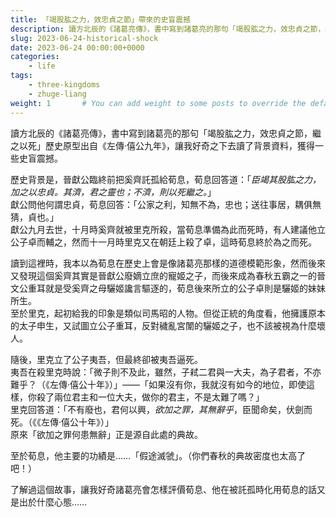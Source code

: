 ```yaml
---
title: 「竭股肱之力，效忠貞之節」帶來的史盲震撼
description: 讀方北辰的《諸葛亮傳》，書中寫到諸葛亮的那句「竭股肱之力，效忠貞之節，繼之以死」歷史原型出自《左傳·僖公九年》，讓我好奇之下去讀了背景資料。
slug: 2023-06-24-historical-shock
date: 2023-06-24 00:00:00+0000
categories:
    - life
tags:
    - three-kingdoms
    - zhuge-liang
weight: 1       # You can add weight to some posts to override the default sorting (date descending)
---
```

讀方北辰的《諸葛亮傳》，書中寫到諸葛亮的那句「竭股肱之力，效忠貞之節，繼之以死」歷史原型出自《左傳·僖公九年》，讓我好奇之下去讀了背景資料，獲得一些史盲震撼。

歷史背景是，晉獻公臨終前把奚齊託孤給荀息，荀息回答道：「*臣竭其股肱之力，加之以忠貞。其濟，君之靈也；不濟，則以死繼之。*」  
獻公問他何謂忠貞，荀息回答：「公家之利，知無不為，忠也；送往事居，耦俱無猜，貞也。」  
獻公九月去世，十月時奚齊就被里克所殺，當荀息準備為此而死時，有人建議他立公子卓而輔之，然而十一月時里克又在朝廷上殺了卓，這時荀息終於為之而死。

讀到這裡時，我本以為荀息在歷史上會是像諸葛亮那樣的道德模範形象，然而後來又發現這個奚齊其實是晉獻公廢嫡立庶的寵姬之子，而後來成為春秋五霸之一的晉文公重耳就是受奚齊之母驪姬讒言驅逐的，荀息後來所立的公子卓則是驪姬的妹妹所生。    
至於里克，起初給我的印象是類似司馬昭的人物。但從正統的角度看，他擁護原本的太子申生，又試圖立公子重耳，反對穢亂宮闈的驪姬之子，也不該被視為什麼壞人。

隨後，里克立了公子夷吾，但最終卻被夷吾逼死。  
夷吾在殺里克時說：「微子則不及此，雖然，子弒二君與一大夫，為子君者，不亦難乎？（《左傳·僖公十年》）」——「如果沒有你，我就沒有如今的地位，即使這樣，你殺了兩位君主和一位大夫，做你的君主，不是太難了嗎？」  
里克回答道：「不有廢也，君何以興，*欲加之罪，其無辭乎*，臣聞命矣，伏劍而死。（《《左傳·僖公十年》）」  
原來「欲加之罪何患無辭」正是源自此處的典故。

至於荀息，他主要的功績是……「假途滅虢」。（你們春秋的典故密度也太高了吧！）

了解過這個故事，讓我好奇諸葛亮會怎樣評價荀息、他在被託孤時化用荀息的話又是出於什麼心態……